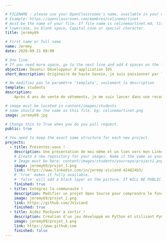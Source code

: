 ```yaml
---

# FILENAME : please use your OpenClassrooms's name, available in your url.
# Example: https://openclassrooms.com/membres/celinemartinet
# must be the name of your file. If file name is celinemartinet.md, title is celinemartinet.
# lowercase, no blank space, Capital case or special character.
title: jeremy69

# First name or full name
name: Jeremy
date: 2020-09-21 08:00

# One line.
# If you need more space, go to the next line and add 4 spaces on the left, as in 'description'.
objective: Devenir Développeur d'application IOS
short_description: Originaire de haute Savoie, je suis passionner par l'informatique et les nouvelles technologie.

# Ne modifiez pas le paramètre 'template', seulement la description
template: students
description:
    Après 6 ans de vente de vêtements, je me suis lancer dans une reconversion professionnel pour devenir Développeur IOS, l'univers Apple m'a toujours attirer.

# image must be located in content/images/students
# name should be the same as this file. Eg: celinemartinet.png
image: jeremy69.jpg

# Change this to True when you do you pull request.
public: true

# You need to keep the exact same structure for each new project.
projects:
  - title: Présentez-vous !
    description: Une présentation de moi-même et un lien vers mon LinkedIn.
    # Create a new repository for your images. Name it the same as your nickname and profile picture.
    # Image must be here: content/images/students/yourrepo/project1.png
    image: jeremy69/projet_1.png
    link: https://www.linkedin.com/in/jeremy-viviand-424824b3/
    # 'true' makes it fully available.
    # 'false' will add a black layer on the picture. IT WILL BE PUBLIC!
    finished: true
  - title: Intégrez la communauté !
    description: Modifier un projet Open Source pour comprendre le fonctionnement de Git, de Github et des pull requests.
    image: jeremy69/projet_2.png
    link: https://github.com/JViviand
    finished: true
  - title: Aidez MacGyver à sortir !
    description: Création d’un jeu développé en Python et utilisant PyGame.
    image: jeremy69/projet_3.png
    link: https://www.github.com
    finished: false
---
```

